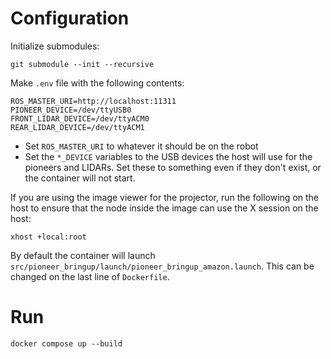# Configuration
Initialize submodules:
```
git submodule --init --recursive
```

Make `.env` file with the following contents:
```
ROS_MASTER_URI=http://localhost:11311
PIONEER_DEVICE=/dev/ttyUSB0
FRONT_LIDAR_DEVICE=/dev/ttyACM0
REAR_LIDAR_DEVICE=/dev/ttyACM1
```
- Set `ROS_MASTER_URI` to whatever it should be on the robot
- Set the `*_DEVICE` variables to the USB devices the host will use for the pioneers and LIDARs. Set these to something even if they don't exist, or the container will not start.

If you are using the image viewer for the projector, run the following on the host to ensure that the node inside the image can use the X session on the host:
```
xhost +local:root
```

By default the container will launch `src/pioneer_bringup/launch/pioneer_bringup_amazon.launch`. This can be changed on the last line of `Dockerfile`.

# Run
```
docker compose up --build
```